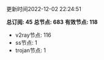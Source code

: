更新时间2022-12-02 22:24:51

**总订阅: 45**
**总节点: 683**
**有效节点: 118**
- v2ray节点: 116
- ss节点: 1
- trojan节点: 1
